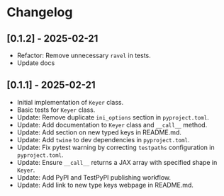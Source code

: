 # Changelog

## [0.1.2] - 2025-02-21

- Refactor: Remove unnecessary `ravel` in tests.
- Update docs

## [0.1.1] - 2025-02-21

- Initial implementation of `Keyer` class.
- Basic tests for `Keyer` class.
- Update: Remove duplicate `ini_options` section in `pyproject.toml`.
- Update: Add documentation to `Keyer` class and `__call__` method.
- Update: Add section on new typed keys in README.md.
- Update: Add `twine` to dev dependencies in `pyproject.toml`.
- Update: Fix pytest warning by correcting `testpaths` configuration in `pyproject.toml`.
- Update: Ensure `__call__` returns a JAX array with specified shape in `Keyer`.
- Update: Add PyPI and TestPyPI publishing workflow.
- Update: Add link to new type keys webpage in README.md.
